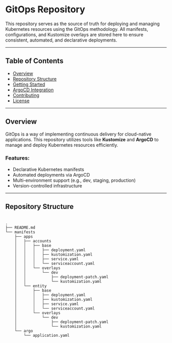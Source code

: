 # GitOps Repository

This repository serves as the source of truth for deploying and managing Kubernetes resources using the GitOps methodology. All manifests, configurations, and Kustomize overlays are stored here to ensure consistent, automated, and declarative deployments.

---

## Table of Contents

- [Overview](#overview)
- [Repository Structure](#repository-structure)
- [Getting Started](#getting-started)
- [ArgoCD Integration](#argocd-integration)
- [Contributing](#contributing)
- [License](#license)

---

## Overview

GitOps is a way of implementing continuous delivery for cloud-native applications. This repository utilizes tools like **Kustomize** and **ArgoCD** to manage and deploy Kubernetes resources efficiently.

### Features:
- Declarative Kubernetes manifests
- Automated deployments via ArgoCD
- Multi-environment support (e.g., dev, staging, production)
- Version-controlled infrastructure

---

## Repository Structure

```plaintext

.
├── README.md
└── manifests
    ├── apps
    │   ├── accounts
    │   │   ├── base
    │   │   │   ├── deployment.yaml
    │   │   │   ├── kustomization.yaml
    │   │   │   ├── service.yaml
    │   │   │   └── serviceaccount.yaml
    │   │   └── overlays
    │   │       └── dev
    │   │           ├── deployment-patch.yaml
    │   │           └── kustomization.yaml
    │   └── entity
    │       ├── base
    │       │   ├── deployment.yaml
    │       │   ├── kustomization.yaml
    │       │   ├── service.yaml
    │       │   └── serviceaccount.yaml
    │       └── overlays
    │           └── dev
    │               ├── deployment-patch.yaml
    │               └── kustomization.yaml
    └── argo
        └── application.yaml

                            






